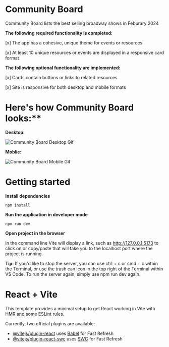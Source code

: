 # Community Board 
Community Board lists the best selling broadway shows in Feburary 2024

**The following **required** functionality is completed:**

[x] The app has a cohesive, unique theme for events or resources

[x] At least 10 unique resources or events are displayed in a responsive card format

**The following **optional** functionality are implemented:**

[x] Cards contain buttons or links to related resources

[x] Site is responsive for both desktop and mobile formats

# Here's how Community Board looks:**

**Desktop:**

<img src='/src/assets/CommunityBoard.gif' title='Community Board Desktop Gif' width='' alt='Community Board Desktop Gif' />

**Moblie:**

<img src='src/assets/CBMoblie.gif' title='Community Board Mobile Gif' width='' alt='Community Board Mobile Gif' />

# Getting started
**Install dependencies**
```
npm install
```

**Run the application in developer mode**

```
npm run dev
```

**Open project in the browser**

In the command line Vite will display a link, such as http://127.0.0.1:5173 to click on or copy/paste that will take you to the localhost port where the project is running.


**Tip:** If you'd like to stop the server, you can use ctrl + c or cmd + c within the Terminal, or use the trash can icon in the top right of the Terminal within VS Code. To run the server again, simply use npm run dev again.

# React + Vite

This template provides a minimal setup to get React working in Vite with HMR and some ESLint rules.

Currently, two official plugins are available:

- [@vitejs/plugin-react](https://github.com/vitejs/vite-plugin-react/blob/main/packages/plugin-react/README.md) uses [Babel](https://babeljs.io/) for Fast Refresh
- [@vitejs/plugin-react-swc](https://github.com/vitejs/vite-plugin-react-swc) uses [SWC](https://swc.rs/) for Fast Refresh
